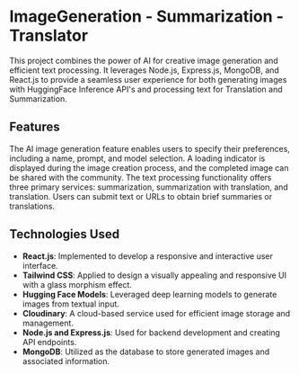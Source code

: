# ImageGeneration - Summarization - Translator
This project combines the power of AI for creative image generation and efficient text processing. It leverages Node.js, Express.js, MongoDB, and React.js to provide a seamless user experience for both generating images with HuggingFace Inference API's and processing text for Translation and Summarization.

## Features 

The AI image generation feature enables users to specify their preferences, including a name, prompt, and model selection. A loading indicator is displayed during the image creation process, and the completed image can be shared with the community.
The text processing functionality offers three primary services: summarization, summarization with translation, and translation. Users can submit text or URLs to obtain brief summaries or translations.

## Technologies Used

- **React.js**: Implemented to develop a responsive and interactive user interface.
- **Tailwind CSS**: Applied to design a visually appealing and responsive UI with a glass morphism effect.
- **Hugging Face Models**: Leveraged deep learning models to generate images from textual input.
- **Cloudinary**: A cloud-based service used for efficient image storage and management.
- **Node.js and Express.js**: Used for backend development and creating API endpoints.
- **MongoDB**: Utilized as the database to store generated images and associated information.
